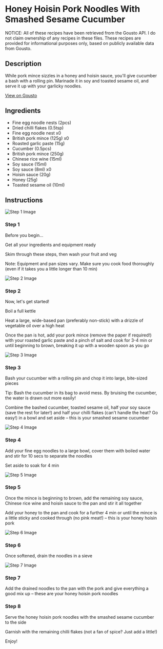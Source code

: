 # Honey Hoisin Pork Noodles With Smashed Sesame Cucumber

NOTICE: All of these recipes have been retrieved from the Gousto API. I do not claim ownership of any recipes in these files. These recipes are provided for informational purposes only, based on publicly available data from Gousto.

## Description

While pork mince sizzles in a honey and hoisin sauce, you'll give cucumber a bash with a rolling pin. Marinade it in soy and toasted sesame oil, and serve it up with your garlicky noodles. 

[View on Gousto](https://www.gousto.co.uk/recipes/cookbook/honey-garlic-pork-noodles-with-smashed-cucumber)

## Ingredients

- Fine egg noodle nests (2pcs)
- Dried chilli flakes (0.5tsp)
- Fine egg noodle nest x0
- British pork mince (125g) x0
- Roasted garlic paste (15g)
- Cucumber (0.5pcs)
- British pork mince (250g)
- Chinese rice wine (15ml)
- Soy sauce (15ml)
- Soy sauce (8ml) x0
- Hoisin sauce (20g)
- Honey (25g)
- Toasted sesame oil (10ml)

## Instructions

![Step 1 Image](https://production-media.gousto.co.uk/cms/recipe-step-image/Admin10mm-Step-1-1611159414646-x200.jpg)

### Step 1

Before you begin...

Get all your ingredients and equipment ready

Skim through these steps, then wash your fruit and veg

Note: Equipment and pan sizes vary. Make sure you cook food thoroughly (even if it takes you a little longer than 10 min)

![Step 2 Image](https://production-media.gousto.co.uk/cms/recipe-step-image/Step-2-1595944076635-x200.jpg)

### Step 2

Now, let's get started!

Boil a full kettle

Heat a large, wide-based pan (preferably non-stick) with a drizzle of vegetable oil over a high heat

Once the pan is hot, add your pork mince (remove the paper if required!) with your roasted garlic paste and a pinch of salt and cook for 3-4 min or until beginning to brown, breaking it up with a wooden spoon as you go

![Step 3 Image](https://production-media.gousto.co.uk/cms/recipe-step-image/Step-3-1595944100188-x200.jpg)

### Step 3

Bash your cucumber with a rolling pin and chop it into large, bite-sized pieces

Tip: Bash the cucumber in its bag to avoid mess. By bruising the cucumber, the water is drawn out more easily!

Combine the bashed cucumber, toasted sesame oil, half your soy sauce (save the rest for later!) and half your chilli flakes (can't handle the heat? Go easy!) in a bowl and set aside – this is your smashed sesame cucumber

![Step 4 Image](https://production-media.gousto.co.uk/cms/recipe-step-image/Step-4-1595944109180-x200.jpg)

### Step 4

Add your fine egg noodles to a large bowl, cover them with boiled water and stir for 10 secs to separate the noodles

Set aside to soak for 4 min

![Step 5 Image](https://production-media.gousto.co.uk/cms/recipe-step-image/Step-5-1595944123790-x200.jpg)

### Step 5

Once the mince is beginning to brown, add the remaining soy sauce, Chinese rice wine and hoisin sauce to the pan and stir it all together

Add your honey to the pan and cook for a further 4 min or until the mince is a little sticky and cooked through (no pink meat!) – this is your honey hoisin pork

![Step 6 Image](https://production-media.gousto.co.uk/cms/recipe-step-image/Medium-noodles-colander-1634921767138-x200.jpg)

### Step 6

Once softened, drain the noodles in a sieve

![Step 7 Image](https://production-media.gousto.co.uk/cms/recipe-step-image/Step-7-1595944145833-x200.jpg)

### Step 7

Add the drained noodles to the pan with the pork and give everything a good mix up – these are your honey hoisin pork noodles

### Step 8

Serve the honey hoisin pork noodles with the smashed sesame cucumber to the side

Garnish with the remaining chilli flakes (not a fan of spice? Just add a little!)

Enjoy!

